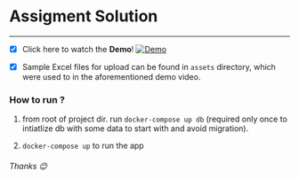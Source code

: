 # Assigment Solution

-----------------------------------------------------------------------------------------

- [x] Click here to watch the **Demo**! [![Demo](https://i9.ytimg.com/vi/a9CfGPqP1GA/mqdefault.jpg?sqp=CMTrodwF&rs=AOn4CLDqRU9uKsNPgvXARJpHTk_vCQcOVg&time=1535669959155)](https://www.youtube.com/watch?v=a9CfGPqP1GAy "Assigment Demo")

- [x] Sample Excel files for upload can be found in `assets` directory, which were used to in the aforementioned demo video.


### How to run ?

1) from root of project dir. run `docker-compose up db` (required only once to intiatlize db with some data to start with and avoid migration).

2) `docker-compose up` to run the app


###### Thanks 😊
 
